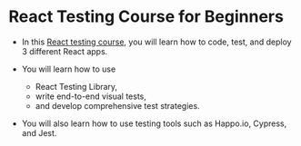# React Testing Course for Beginners

- In this [React testing course][1], you will learn how to code, test, and deploy 3 different React apps. 

- You will learn how to use 
    - React Testing Library, 
    - write end-to-end visual tests, 
    - and develop comprehensive test strategies. 

- You will also learn how to use testing tools such as Happo.io, Cypress, and Jest.


[1]: https://www.youtube.com/watch?v=8vfQ6SWBZ-U